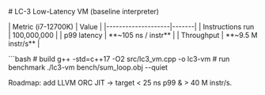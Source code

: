 \# LC-3 Low-Latency VM (baseline interpreter)

\| Metric (i7-12700K) \| Value \|
\|\-\-\-\-\-\-\-\-\-\-\-\-\-\-\-\-\-\-\--\|\-\-\-\-\-\--\| \|
Instructions run \| 100,000,000 \| \| p99 latency \| \*\*\~105 ns /
instr\*\* \| \| Throughput \| \*\*\~9.5 M instr/s\*\* \|

\`\`\`bash \# build g++ -std=c++17 -O2 src/lc3_vm.cpp -o lc3-vm \# run
benchmark ./lc3-vm bench/sum_loop.obj \--quiet

Roadmap: add LLVM ORC JIT → target \< 25 ns p99 & \> 40 M instr/s.
